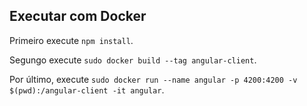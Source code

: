 ## Executar com Docker

Primeiro execute `npm install`.

Segungo execute `sudo docker build --tag angular-client`.

Por último, execute `sudo docker run --name angular -p 4200:4200 -v $(pwd):/angular-client -it angular`.
